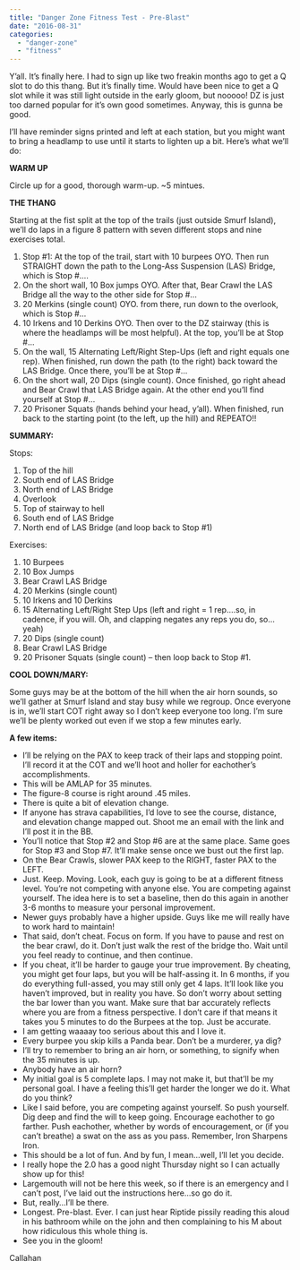 ```yaml
---
title: "Danger Zone Fitness Test - Pre-Blast"
date: "2016-08-31"
categories: 
  - "danger-zone"
  - "fitness"
---
```


Y’all. It’s finally here. I had to sign up like two freakin months ago to get a Q slot to do this thang. But it’s finally time. Would have been nice to get a Q slot while it was still light outside in the early gloom, but nooooo! DZ is just too darned popular for it’s own good sometimes. Anyway, this is gunna be good.

I’ll have reminder signs printed and left at each station, but you might want to bring a headlamp to use until it starts to lighten up a bit. Here’s what we’ll do:

**WARM UP**

Circle up for a good, thorough warm-up. ~5 mintues.

**THE THANG**

Starting at the fist split at the top of the trails (just outside Smurf Island), we’ll do laps in a figure 8 pattern with seven different stops and nine exercises total.

1. Stop #1: At the top of the trail, start with 10 burpees OYO. Then run STRAIGHT down the path to the Long-Ass Suspension (LAS) Bridge, which is Stop #….
2. On the short wall, 10 Box jumps OYO. After that, Bear Crawl the LAS Bridge all the way to the other side for Stop #…
3. 20 Merkins (single count) OYO. from there, run down to the overlook, which is Stop #…
4. 10 Irkens and 10 Derkins OYO. Then over to the DZ stairway (this is where the headlamps will be most helpful). At the top, you’ll be at Stop #…
5. On the wall, 15 Alternating Left/Right Step-Ups (left and right equals one rep). When finished, run down the path (to the right) back toward the LAS Bridge. Once there, you’ll be at Stop #…
6. On the short wall, 20 Dips (single count). Once finished, go right ahead and Bear Crawl that LAS Bridge again. At the other end you’ll find yourself at Stop #…
7. 20 Prisoner Squats (hands behind your head, y’all). When finished, run back to the starting point (to the left, up the hill) and REPEATO!!

**SUMMARY:**

Stops:

1. Top of the hill
2. South end of LAS Bridge
3. North end of LAS Bridge
4. Overlook
5. Top of stairway to hell
6. South end of LAS Bridge
7. North end of LAS Bridge (and loop back to Stop #1)

Exercises:

1. 10 Burpees
2. 10 Box Jumps
3. Bear Crawl LAS Bridge
4. 20 Merkins (single count)
5. 10 Irkens and 10 Derkins
6. 15 Alternating Left/Right Step Ups (left and right = 1 rep….so, in cadence, if you will. Oh, and clapping negates any reps you do, so…yeah)
7. 20 Dips (single count)
8. Bear Crawl LAS Bridge
9. 20 Prisoner Squats (single count) – then loop back to Stop #1.

**COOL DOWN/MARY:**

Some guys may be at the bottom of the hill when the air horn sounds, so we’ll gather at Smurf Island and stay busy while we regroup. Once everyone is in, we’ll start COT right away so I don’t keep everyone too long. I’m sure we’ll be plenty worked out even if we stop a few minutes early.

**A few items:**

- I’ll be relying on the PAX to keep track of their laps and stopping point. I’ll record it at the COT and we’ll hoot and holler for eachother’s accomplishments.
- This will be AMLAP for 35 minutes.
- The figure-8 course is right around .45 miles.
- There is quite a bit of elevation change.
- If anyone has strava capabilities, I’d love to see the course, distance, and elevation change mapped out. Shoot me an email with the link and I’ll post it in the BB.
- You’ll notice that Stop #2 and Stop #6 are at the same place. Same goes for Stop #3 and Stop #7. It’ll make sense once we bust out the first lap.
- On the Bear Crawls, slower PAX keep to the RIGHT, faster PAX to the LEFT.
- Just. Keep. Moving. Look, each guy is going to be at a different fitness level. You’re not competing with anyone else. You are competing against yourself. The idea here is to set a baseline, then do this again in another 3-6 months to measure your personal improvement.
- Newer guys probably have a higher upside. Guys like me will really have to work hard to maintain!
- That said, don’t cheat. Focus on form. If you have to pause and rest on the bear crawl, do it. Don’t just walk the rest of the bridge tho. Wait until you feel ready to continue, and then continue.
- If you cheat, it’ll be harder to gauge your true improvement. By cheating, you might get four laps, but you will be half-assing it. In 6 months, if you do everything full-assed, you may still only get 4 laps. It’ll look like you haven’t improved, but in reality you have. So don’t worry about setting the bar lower than you want. Make sure that bar accurately reflects where you are from a fitness perspective. I don’t care if that means it takes you 5 minutes to do the Burpees at the top. Just be accurate.
- I am getting waaaay too serious about this and I love it.
- Every burpee you skip kills a Panda bear. Don’t be a murderer, ya dig?
- I’ll try to remember to bring an air horn, or something, to signify when the 35 minutes is up.
- Anybody have an air horn?
- My initial goal is 5 complete laps. I may not make it, but that’ll be my personal goal. I have a feeling this’ll get harder the longer we do it. What do you think?
- Like I said before, you are competing against yourself. So push yourself. Dig deep and find the will to keep going. Encourage eachother to go farther. Push eachother, whether by words of encouragement, or (if you can’t breathe) a swat on the ass as you pass. Remember, Iron Sharpens Iron.
- This should be a lot of fun. And by fun, I mean…well, I’ll let you decide.
- I really hope the 2.0 has a good night Thursday night so I can actually show up for this!
- Largemouth will not be here this week, so if there is an emergency and I can’t post, I’ve laid out the instructions here…so go do it.
- But, really…I’ll be there.
- Longest. Pre-blast. Ever. I can just hear Riptide pissily reading this aloud in his bathroom while on the john and then complaining to his M about how ridiculous this whole thing is.
- See you in the gloom!

Callahan
